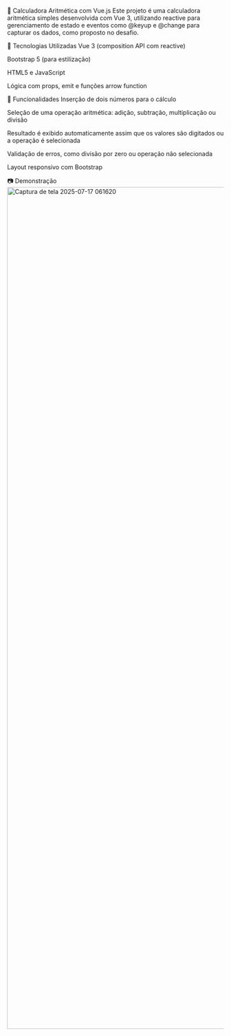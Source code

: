 🧮 Calculadora Aritmética com Vue.js
Este projeto é uma calculadora aritmética simples desenvolvida com Vue 3, utilizando reactive para gerenciamento de estado e eventos como @keyup e @change para capturar os dados, como proposto no desafio.

🔧 Tecnologias Utilizadas
Vue 3 (composition API com reactive)

Bootstrap 5 (para estilização)

HTML5 e JavaScript

Lógica com props, emit e funções arrow function

🎯 Funcionalidades
Inserção de dois números para o cálculo

Seleção de uma operação aritmética: adição, subtração, multiplicação ou divisão

Resultado é exibido automaticamente assim que os valores são digitados ou a operação é selecionada

Validação de erros, como divisão por zero ou operação não selecionada

Layout responsivo com Bootstrap

📷 Demonstração
<img width="3838" height="1958" alt="Captura de tela 2025-07-17 061620" src="https://github.com/user-attachments/assets/f1703575-3d44-4394-940f-c998fa865bd9" />
